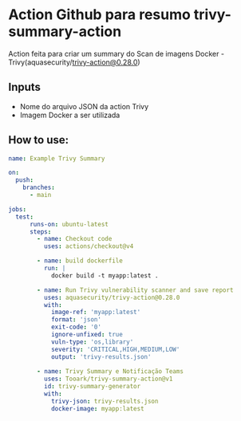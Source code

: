 # Action Github para resumo trivy-summary-action

Action feita para criar um summary do Scan de imagens Docker - Trivy(aquasecurity/trivy-action@0.28.0)

## Inputs

- Nome do arquivo JSON da action Trivy
- Imagem Docker a ser utilizada

## How to use:

```yaml
name: Example Trivy Summary

on:
  push:
    branches:
      - main

jobs:
  test:
      runs-on: ubuntu-latest
      steps:
        - name: Checkout code
          uses: actions/checkout@v4

        - name: build dockerfile
          run: |
            docker build -t myapp:latest .

        - name: Run Trivy vulnerability scanner and save report
          uses: aquasecurity/trivy-action@0.28.0
          with:
            image-ref: 'myapp:latest'
            format: 'json'
            exit-code: '0'
            ignore-unfixed: true
            vuln-type: 'os,library'
            severity: 'CRITICAL,HIGH,MEDIUM,LOW'
            output: 'trivy-results.json'
        
        - name: Trivy Summary e Notificação Teams
          uses: Tooark/trivy-summary-action@v1
          id: trivy-summary-generator
          with:
            trivy-json: trivy-results.json
            docker-image: myapp:latest
```
